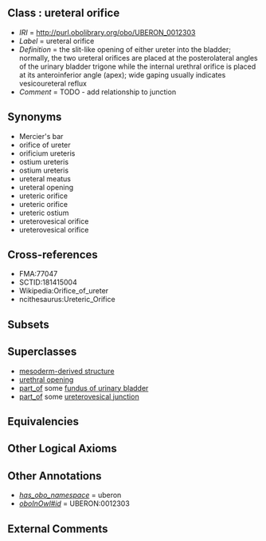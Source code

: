 
## Class : ureteral orifice

 * *IRI* = http://purl.obolibrary.org/obo/UBERON_0012303
 * *Label* = ureteral orifice
 * *Definition* = the slit-like opening of either ureter into the bladder; normally, the two ureteral orifices are placed at the posterolateral angles of the urinary bladder trigone while the internal urethral orifice is placed at its anteroinferior angle (apex); wide gaping usually indicates vesicoureteral reflux
 * *Comment* = TODO - add relationship to junction

## Synonyms

 * Mercier's bar
 * orifice of ureter
 * orificium ureteris
 * ostium ureteris
 * ostium ureteris
 * ureteral meatus
 * ureteral opening
 * ureteric orifice
 * ureteric orifice
 * ureteric ostium
 * ureterovesical orifice
 * ureterovesical orifice

## Cross-references

 * FMA:77047
 * SCTID:181415004
 * Wikipedia:Orifice_of_ureter
 * ncithesaurus:Ureteric_Orifice

## Subsets


## Superclasses

 * [mesoderm-derived structure](../../UBERON/20/UBERON_0004120.md)
 * [urethral opening](../../UBERON/18/UBERON_0010418.md)
 * [part_of](../../BFO/50/BFO_0000050.md) some [fundus of urinary bladder](../../UBERON/82/UBERON_0006082.md)
 * [part_of](../../BFO/50/BFO_0000050.md) some [ureterovesical junction](../../UBERON/73/UBERON_0009973.md)

## Equivalencies


## Other Logical Axioms


## Other Annotations

 * *[has_obo_namespace](../../ce/oboInOwl#hasOBONamespace.md)* = uberon
 * *[oboInOwl#id](../../id/oboInOwl#id.md)* = UBERON:0012303

## External Comments

